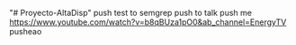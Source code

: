 "# Proyecto-AltaDisp"
push test to semgrep
push to talk
push me https://www.youtube.com/watch?v=b8qBUza1pO0&ab_channel=EnergyTV
pusheao
